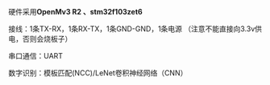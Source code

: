  硬件采用**OpenMv3 R2 、stm32f103zet6**

接线：1条TX-RX，1条RX-TX，1条GND-GND，1条电源
（注意不能直接向3.3v供电，否则会烧板子）

串口通信：UART

数字识别：模板匹配(NCC)/LeNet卷积神经网络（CNN）




